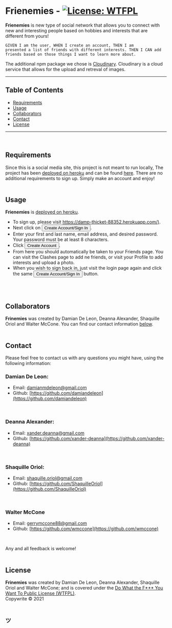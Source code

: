 # **Frienemies**  -  [![License: WTFPL](https://img.shields.io/badge/License-WTFPL-brightgreen.svg)](http://www.wtfpl.net/about/)
    
**Frienemies** is new type of social network that allows you to connect with new and interesting people based on hobbies and interests that are different from yours! 

<code>GIVEN I am the user, WHEN I create an account, THEN I am presented a list of friends with different interests. THEN I CAN add friends based on those things I want to learn more about.</code>

The additional npm package we chose is [Cloudinary](https://www.npmjs.com/package/cloudinary). Cloudinary is a cloud service that allows for the upload and retreval of images.
<br>
<hr>
    
## Table of Contents
* [Requirements](#Requirements)
* [Usage](#Usage)
* [Collaborators](#Collaborators)
* [Contact](#Contact)
* [License](#License)
<hr>
<br>
                
## Requirements
Since this is a social media site, this project is not meant to run locally, The project has been [deployed on heroku](https://damp-thicket-88352.herokuapp.com/) and can be found [here](https://damp-thicket-88352.herokuapp.com/). There are no additional requirements to sign up. Simply make an account and enjoy!
<br>
<br>
            
## Usage
**Frienemies** is [deployed on heroku](https://damp-thicket-88352.herokuapp.com/). 
* To sign up, please visit [https://damp-thicket-88352.herokuapp.com/)](https://damp-thicket-88352.herokuapp.com/).
* Next click on <button> Create Account/Sign In </button>.
* Enter your first and last name, email address, and desired password. Your password must be at least 8 characters.
* Click <button> Create Account </button>.
* From here you should automatically be taken to your Friends page. You can visit the Clashes page to add ne friends, or visit your Profile to add interests and upload a photo.
* When you wish to sign back in, just visit the login page again and click the same <button> Create Account/Sign In </button> button.
<br>
<br>

## Collaborators
**Frinemies** was created by Damian De Leon, Deanna Alexander, Shaquille Oriol and Walter McCone. You can find our contact information [below](#Contact).
<br>
<br>
    
## Contact
Please feel free to contact us with any questions you might have, using the following information:

### Damian De Leon:
* Email: [damianmdeleon@gmail.com](mailto:damianmdeleon@gmail.com)
* Github: [https://github.com/damiandeleon](https://github.com/damiandeleon)
<br>

### Deanna Alexander:
* Email: [xander.deanna@gmail.com](mailto:xander.deanna@gmail.com)
* Github: [https://github.com/xander-deanna](https://github.com/xander-deanna)
<br>

### Shaquille Oriol:
* Email: [shaquille.oriol@gmail.com](mailto:shaquille.oriol@gmail.com)
* Github: [https://github.com/ShaquilleOriol](https://github.com/ShaquilleOriol)
<br>

### Walter McCone
* Email: [gerrymccone88@gmail.com](mailto:gerrymccone88@gmail.com)
* Github: [https://github.com/wmccone](https://github.com/wmccone)
<br>

Any and all feedback is welcome! 
<br>
<br>
    
## License
**Frinemies** was created by Damian De Leon, Deanna Alexander, Shaquille Oriol and Walter McCone; and is covered under the [Do What the F*** You Want To Public License (WTFPL)](http://www.wtfpl.net/about/).
<br>
Copywrite © 2021
<br>
<br>
## <code>ツ</code>
<br>
<br>
